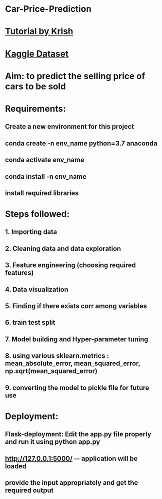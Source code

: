 # Car-Price-Prediction
# [Tutorial by Krish]("https://www.youtube.com/watch?v=p_tpQSY1aTs")
# [Kaggle Dataset]("https://www.kaggle.com/nehalbirla/vehicle-dataset-from-cardekho")


# Aim: to predict the selling price of cars to be sold

# Requirements: 
## Create a new environment for this project
## conda create -n env_name python=3.7 anaconda
## conda activate env_name
## conda install -n env_name
## install required libraries


# Steps followed:
## 1. Importing data
## 2. Cleaning data and data exploration
## 3. Feature engineering (choosing required features)
## 4. Data visualization
## 5. Finding if there exists corr among variables
## 6. train test split
## 7. Model building and Hyper-parameter tuning
## 8. using various sklearn.metrics : mean_absolute_error, mean_squared_error, np.sqrt(mean_squared_error)
## 9. converting the model to pickle file for future use



# Deployment:
## Flask-deployment: Edit the app.py file properly and run it using python app.py
## http://127.0.0.1:5000/ -- application will be loaded
## provide the input appropriately and get the required output
